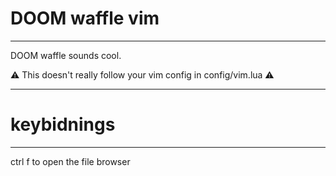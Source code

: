 # DOOM waffle vim
---
DOOM waffle sounds cool.

⚠️ This doesn't really follow your vim config in config/vim.lua ⚠️

-----

# keybidnings
---
ctrl f to open the file browser
